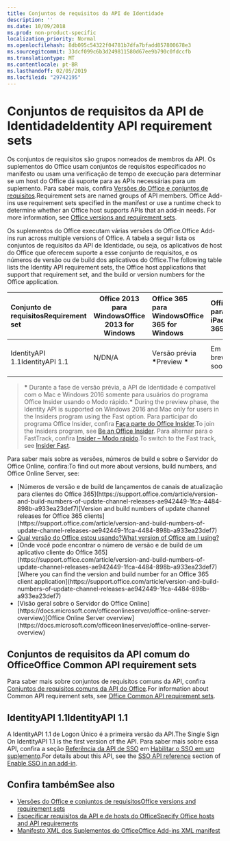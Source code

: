 ```yaml
---
title: Conjuntos de requisitos da API de Identidade
description: ''
ms.date: 10/09/2018
ms.prod: non-product-specific
localization_priority: Normal
ms.openlocfilehash: 8db095c54322f04781b7dfa7bfadd857800678e3
ms.sourcegitcommit: 33dcf099c6b3d249811580d67ee9b790c0fdccfb
ms.translationtype: MT
ms.contentlocale: pt-BR
ms.lasthandoff: 02/05/2019
ms.locfileid: "29742195"
---
```

# <a name="identity-api-requirement-sets"></a><span data-ttu-id="0e106-102">Conjuntos de requisitos da API de Identidade</span><span class="sxs-lookup"><span data-stu-id="0e106-102">Identity API requirement sets</span></span>

<span data-ttu-id="0e106-p101">Os conjuntos de requisitos são grupos nomeados de membros da API. Os suplementos do Office usam conjuntos de requisitos especificados no manifesto ou usam uma verificação de tempo de execução para determinar se um host do Office dá suporte para as APIs necessárias para um suplemento. Para saber mais, confira [Versões do Office e conjuntos de requisitos](https://docs.microsoft.com/office/dev/add-ins/develop/office-versions-and-requirement-sets).</span><span class="sxs-lookup"><span data-stu-id="0e106-p101">Requirement sets are named groups of API members. Office Add-ins use requirement sets specified in the manifest or use a runtime check to determine whether an Office host supports APIs that an add-in needs. For more information, see [Office versions and requirement sets](https://docs.microsoft.com/office/dev/add-ins/develop/office-versions-and-requirement-sets).</span></span>

<span data-ttu-id="0e106-106">Os suplementos do Office executam várias versões do Office.</span><span class="sxs-lookup"><span data-stu-id="0e106-106">Office Add-ins run across multiple versions of Office.</span></span> <span data-ttu-id="0e106-107">A tabela a seguir lista os conjuntos de requisitos da API de Identidade, ou seja, os aplicativos de host do Office que oferecem suporte a esse conjunto de requisitos, e os números de versão ou de build dos aplicativos do Office.</span><span class="sxs-lookup"><span data-stu-id="0e106-107">The following table lists the Identity API requirement sets, the Office host applications that support that requirement set, and the build or version numbers for the Office application.</span></span>

|  <span data-ttu-id="0e106-108">Conjunto de requisitos</span><span class="sxs-lookup"><span data-stu-id="0e106-108">Requirement set</span></span>  | <span data-ttu-id="0e106-109">Office 2013 para Windows</span><span class="sxs-lookup"><span data-stu-id="0e106-109">Office 2013 for Windows</span></span> | <span data-ttu-id="0e106-110">Office 365 para Windows</span><span class="sxs-lookup"><span data-stu-id="0e106-110">Office 365 for Windows</span></span>   |  <span data-ttu-id="0e106-111">Office 365 para iPad</span><span class="sxs-lookup"><span data-stu-id="0e106-111">Office 365 for iPad</span></span>  |  <span data-ttu-id="0e106-112">Office 365 para Mac</span><span class="sxs-lookup"><span data-stu-id="0e106-112">Office 365 for Mac</span></span>  | <span data-ttu-id="0e106-113">Office Online</span><span class="sxs-lookup"><span data-stu-id="0e106-113">Office Online</span></span>  | <span data-ttu-id="0e106-114">SharePoint Online</span><span class="sxs-lookup"><span data-stu-id="0e106-114">SharePoint Online</span></span> | <span data-ttu-id="0e106-115">OneDrive.com</span><span class="sxs-lookup"><span data-stu-id="0e106-115">OneDrive.com</span></span> |<span data-ttu-id="0e106-116">Outlook.com e Exchange Online</span><span class="sxs-lookup"><span data-stu-id="0e106-116">Outlook.com & Exchange Online</span></span>|
|:-----|-----|:-----|:-----|:-----|:-----|:-----|:-----|:-----|
| <span data-ttu-id="0e106-117">IdentityAPI 1.1</span><span class="sxs-lookup"><span data-stu-id="0e106-117">IdentityAPI 1.1</span></span>  | <span data-ttu-id="0e106-118">N/D</span><span class="sxs-lookup"><span data-stu-id="0e106-118">N/A</span></span> | <span data-ttu-id="0e106-119">Versão prévia **&#42;**</span><span class="sxs-lookup"><span data-stu-id="0e106-119">Preview **&#42;**</span></span> | <span data-ttu-id="0e106-120">Em breve</span><span class="sxs-lookup"><span data-stu-id="0e106-120">Coming soon</span></span> | <span data-ttu-id="0e106-121">Versão prévia **&#42;**</span><span class="sxs-lookup"><span data-stu-id="0e106-121">Preview **&#42;**</span></span>| <span data-ttu-id="0e106-122">Versão prévia</span><span class="sxs-lookup"><span data-stu-id="0e106-122">Preview</span></span> | <span data-ttu-id="0e106-123">Versão prévia</span><span class="sxs-lookup"><span data-stu-id="0e106-123">Preview</span></span>| <span data-ttu-id="0e106-124">Em breve</span><span class="sxs-lookup"><span data-stu-id="0e106-124">Coming soon</span></span> | <span data-ttu-id="0e106-125">Em breve</span><span class="sxs-lookup"><span data-stu-id="0e106-125">Coming soon</span></span> |

> <span data-ttu-id="0e106-126">**&#42;** Durante a fase de versão prévia, a API de Identidade é compatível com o Mac e Windows 2016 somente para usuários do programa Office Insider usando o Modo rápido.</span><span class="sxs-lookup"><span data-stu-id="0e106-126">**&#42;** During the preview phase, the Identity API is supported on Windows 2016 and Mac only for users in the Insiders program using the Fast option.</span></span> <span data-ttu-id="0e106-127">Para participar do programa Office Insider, confira [Faça parte do Office Insider](https://products.office.com/office-insider?tab=tab-1).</span><span class="sxs-lookup"><span data-stu-id="0e106-127">To join the Insiders program, see [Be an Office Insider](https://products.office.com/office-insider?tab=tab-1).</span></span> <span data-ttu-id="0e106-128">Para alternar para o FastTrack, confira [Insider – Modo rápido](https://answers.microsoft.com/en-us/msoffice/forum/msoffice_officeinsider-mso_win10-msoinsider_reg/its-here-office-insider-fast-for-office-2016-on/dbe8e7bb-9523-44a4-948b-9436fedfd961).</span><span class="sxs-lookup"><span data-stu-id="0e106-128">To switch to the Fast track, see [Insider Fast](https://answers.microsoft.com/en-us/msoffice/forum/msoffice_officeinsider-mso_win10-msoinsider_reg/its-here-office-insider-fast-for-office-2016-on/dbe8e7bb-9523-44a4-948b-9436fedfd961).</span></span>

<span data-ttu-id="0e106-129">Para saber mais sobre as versões, números de build e sobre o Servidor do Office Online, confira:</span><span class="sxs-lookup"><span data-stu-id="0e106-129">To find out more about versions, build numbers, and Office Online Server, see:</span></span>

- <span data-ttu-id="0e106-130">
  [Números de versão e de build de lançamentos de canais de atualização para clientes do Office 365](https://support.office.com/article/version-and-build-numbers-of-update-channel-releases-ae942449-1fca-4484-898b-a933ea23def7)</span><span class="sxs-lookup"><span data-stu-id="0e106-130">[Version and build numbers of update channel releases for Office 365 clients](https://support.office.com/article/version-and-build-numbers-of-update-channel-releases-ae942449-1fca-4484-898b-a933ea23def7)</span></span>
- [<span data-ttu-id="0e106-131">Qual versão do Office estou usando?</span><span class="sxs-lookup"><span data-stu-id="0e106-131">What version of Office am I using?</span></span>](https://support.office.com/article/What-version-of-Office-am-I-using-932788b8-a3ce-44bf-bb09-e334518b8b19)
- <span data-ttu-id="0e106-132">
  [Onde você pode encontrar o número de versão e de build de um aplicativo cliente do Office 365](https://support.office.com/article/version-and-build-numbers-of-update-channel-releases-ae942449-1fca-4484-898b-a933ea23def7)</span><span class="sxs-lookup"><span data-stu-id="0e106-132">[Where you can find the version and build number for an Office 365 client application](https://support.office.com/article/version-and-build-numbers-of-update-channel-releases-ae942449-1fca-4484-898b-a933ea23def7)</span></span>
- <span data-ttu-id="0e106-133">
  [Visão geral sobre o Servidor do Office Online](https://docs.microsoft.com/officeonlineserver/office-online-server-overview)</span><span class="sxs-lookup"><span data-stu-id="0e106-133">[Office Online Server overview](https://docs.microsoft.com/officeonlineserver/office-online-server-overview)</span></span>

## <a name="office-common-api-requirement-sets"></a><span data-ttu-id="0e106-134">Conjuntos de requisitos da API comum do Office</span><span class="sxs-lookup"><span data-stu-id="0e106-134">Office Common API requirement sets</span></span>

<span data-ttu-id="0e106-135">Para saber mais sobre conjuntos de requisitos comuns da API, confira [Conjuntos de requisitos comuns da API do Office](office-add-in-requirement-sets.md).</span><span class="sxs-lookup"><span data-stu-id="0e106-135">For information about Common API requirement sets, see [Office Common API requirement sets](office-add-in-requirement-sets.md).</span></span>

## <a name="identityapi-11"></a><span data-ttu-id="0e106-136">IdentityAPI 1.1</span><span class="sxs-lookup"><span data-stu-id="0e106-136">IdentityAPI 1.1</span></span> 

<span data-ttu-id="0e106-137">A IdentityAPI 1.1 de Logon Único é a primeira versão da API.</span><span class="sxs-lookup"><span data-stu-id="0e106-137">The Single Sign On IdentityAPI 1.1 is the first version of the API.</span></span> <span data-ttu-id="0e106-138">Para saber mais sobre essa API, confira a seção [Referência da API de SSO](https://docs.microsoft.com/office/dev/add-ins/develop/sso-in-office-add-ins#sso-api-reference) em [Habilitar o SSO em um suplemento](https://docs.microsoft.com/office/dev/add-ins/develop/sso-in-office-add-ins).</span><span class="sxs-lookup"><span data-stu-id="0e106-138">For details about this API, see the [SSO API reference](https://docs.microsoft.com/office/dev/add-ins/develop/sso-in-office-add-ins#sso-api-reference) section of [Enable SSO in an add-in](https://docs.microsoft.com/office/dev/add-ins/develop/sso-in-office-add-ins).</span></span>

## <a name="see-also"></a><span data-ttu-id="0e106-139">Confira também</span><span class="sxs-lookup"><span data-stu-id="0e106-139">See also</span></span>

- [<span data-ttu-id="0e106-140">Versões do Office e conjuntos de requisitos</span><span class="sxs-lookup"><span data-stu-id="0e106-140">Office versions and requirement sets</span></span>](https://docs.microsoft.com/office/dev/add-ins/develop/office-versions-and-requirement-sets)
- [<span data-ttu-id="0e106-141">Especificar requisitos da API e de hosts do Office</span><span class="sxs-lookup"><span data-stu-id="0e106-141">Specify Office hosts and API requirements</span></span>](https://docs.microsoft.com/office/dev/add-ins/develop/specify-office-hosts-and-api-requirements)
- [<span data-ttu-id="0e106-142">Manifesto XML dos Suplementos do Office</span><span class="sxs-lookup"><span data-stu-id="0e106-142">Office Add-ins XML manifest</span></span>](https://docs.microsoft.com/office/dev/add-ins/develop/add-in-manifests)

